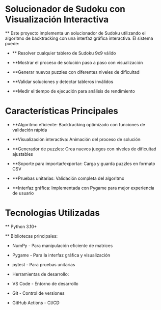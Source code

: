 # Solucionador de Sudoku con Visualización Interactiva

** Este proyecto implementa un solucionador de Sudoku utilizando el algoritmo de backtracking con una interfaz gráfica interactiva. El sistema puede:

- ** Resolver cualquier tablero de Sudoku 9x9 válido

- **Mostrar el proceso de solución paso a paso con visualización

- **Generar nuevos puzzles con diferentes niveles de dificultad

- **Validar soluciones y detectar tableros inválidos

- **Medir el tiempo de ejecución para análisis de rendimiento

# Características Principales

- **Algoritmo eficiente: Backtracking optimizado con funciones de validación rápida

- **Visualización interactiva: Animación del proceso de solución

- **Generador de puzzles: Crea nuevos juegos con niveles de dificultad ajustables

- **Soporte para importar/exportar: Carga y guarda puzzles en formato CSV

- **Pruebas unitarias: Validación completa del algoritmo

- **Interfaz gráfica: Implementada con Pygame para mejor experiencia de usuario

# Tecnologías Utilizadas
** Python 3.10+

** Bibliotecas principales:

- NumPy - Para manipulación eficiente de matrices

- Pygame - Para la interfaz gráfica y visualización

- pytest - Para pruebas unitarias

- Herramientas de desarrollo:

- VS Code - Entorno de desarrollo

- Git - Control de versiones

- GitHub Actions - CI/CD